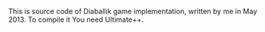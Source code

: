 This is source code of Diaballik game implementation, written by me in May 2013. To compile it You need Ultimate++.
